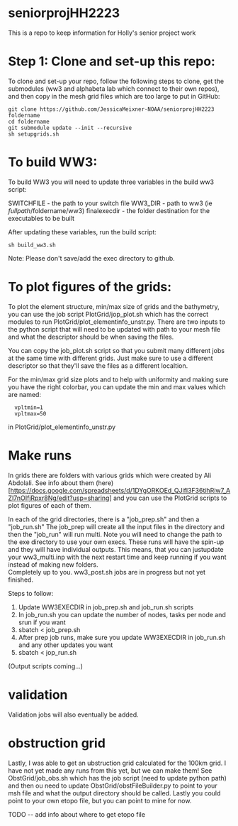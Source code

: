 # seniorprojHH2223


This is a repo to keep information for Holly's senior project work


# Step 1: Clone and set-up this repo: 

To clone and set-up your repo, follow the following steps to clone, 
get the submodules (ww3 and alphabeta lab which connect to their own repos), 
and then copy in the mesh grid files which are too large to put in GitHub: 

```
git clone https://github.com/JessicaMeixner-NOAA/seniorprojHH2223 foldername
cd foldername
git submodule update --init --recursive 
sh setupgrids.sh
```

# To build WW3: 

To build WW3 you will need to update three variables in the build ww3 script: 

SWITCHFILE   - the path to your switch file 
WW3_DIR      - path to ww3 (ie $fullpath/$foldername/ww3) 
finalexecdir - the folder destination for the executables to be built 

After updating these variables, run the build script: 

```
sh build_ww3.sh
```

Note: Please don't save/add the exec directory to github. 



# To plot figures of the grids: 

To plot the element structure, min/max size of grids and the bathymetry, you can 
use the job script PlotGrid/jop_plot.sh which has the correct modules to 
run PlotGrid/plot_elementinfo_unstr.py.   There are two inputs to the python
script that will need to be updated with path to your mesh file and what the 
descriptor should be when saving the files. 

You can copy the job_plot.sh script so that you submit many different jobs 
at the same time with different grids.  Just make sure to use a different 
descriptor so that they'll save the files as a different localtion. 

For the min/max grid size plots and to help with uniformity and making sure 
you have the right colorbar, you can update the min and max values which are named: 
```
  vpltmin=1
  vpltmax=50
```
in PlotGrid/plot_elementinfo_unstr.py


# Make runs 

In grids there are folders with various grids which were created by Ali Abdolali. 
See info about them (here)[https://docs.google.com/spreadsheets/d/1DYgORKOEd_QJifl3F36tihRiw7_AZI7nOIfjRpxr8Ng/edit?usp=sharing] 
and you can use the PlotGrid scripts to plot figures of each of them. 

In each of the grid directories, there is a "job_prep.sh" and then a "job_run.sh" 
The job_prep will create all the input files in the directory and then 
the "job_run" will run multi.  Note you will need to change the path to the 
exe directory to use your own execs. These runs will have the spin-up and they will 
have individual outputs.  This means, that you can justupdate your ww3_multi.inp with 
the next restart time and keep running if you want instead of making new folders.  
Completely up to you. ww3_post.sh jobs are in progress but not yet finished.  

Steps to follow: 
1. Update WW3EXECDIR in job_prep.sh and job_run.sh scripts
2. In job_run.sh you can update the number of nodes, tasks per node and srun if you want 
3. sbatch < job_prep.sh 
4. After prep job runs, make sure you update WW3EXECDIR in job_run.sh and any other updates you want 
5. sbatch < jop_run.sh 

(Output scripts coming...) 


# validation

Validation jobs will also eventually be added. 

# obstruction grid 

Lastly, I was able to get an ubstruction grid calculated for the 100km grid.  I have not yet made any runs from this yet, but we can make them!   See ObstGrid/job_obs.sh which has the job script (need to update python path) and then ou need to update ObstGrid/obstFileBuilder.py to point to your msh file and what the output directory should be called.  Lastly you could point to your own etopo file, but you can point to mine for now.  




TODO -- add info about where to get etopo file

 







